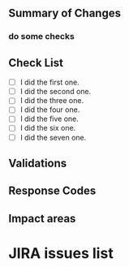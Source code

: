 ## Summary of Changes
<!-- Summary of changes -->

### do some checks
<!-- Summary of changes. Delete this section if there are no changes -->

## Check List
<!-- please mark the items with [x] -->
- [ ] I did the first one.
- [ ] I did the second one.
- [ ] I did the three one.
- [ ] I did the four one.
- [ ] I did the five one.
- [ ] I did the six one.
- [ ] I did the seven one.

## Validations
<!-- List of input validations and error handling -->

## Response Codes
<!-- List of response codes values for various scenarios (200 for success, 400 series for errors etc.)-->

## Impact areas
<!-- Other APIs or areas impacted -->

# JIRA issues list
<!-- List of jira issues -->

